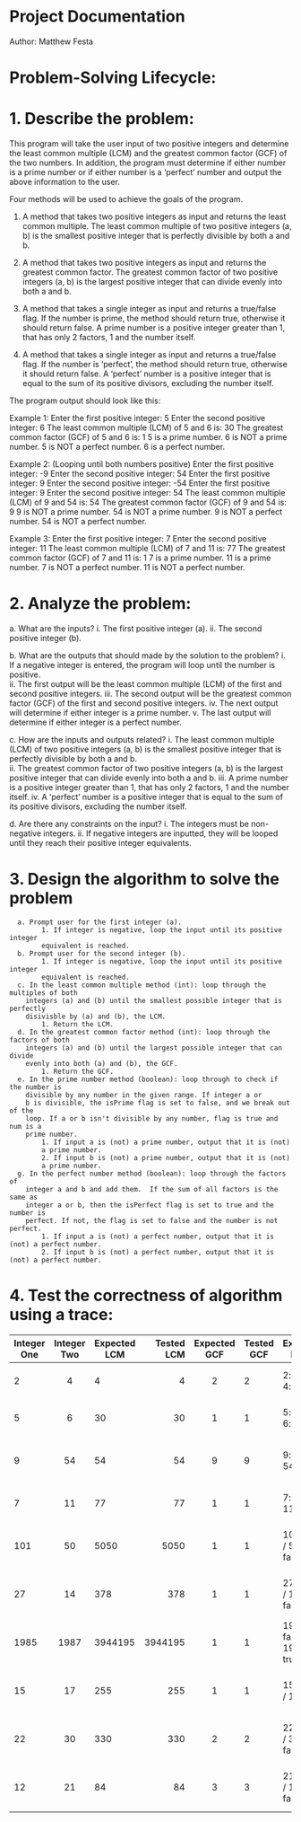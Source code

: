 # Project Documentation

Author: Matthew Festa

# Problem-Solving Lifecycle:

# 1. Describe the problem:

This program will take the user input of two positive integers
and determine the least common multiple (LCM) and the greatest common factor (GCF)
of the two numbers. In addition, the program must determine if either number is
a prime number or if either number is a ‘perfect’ number and output the above
information to the user.

Four methods will be used to achieve the goals of the program.

1. A method that takes two positive integers as input and returns the least
   common multiple. The least common multiple of two positive integers (a, b) is
   the smallest positive integer that is perfectly divisible by both a and b.

2. A method that takes two positive integers as input and returns the greatest
   common factor. The greatest common factor of two positive integers (a, b) is
   the largest positive integer that can divide evenly into both a and b.

3. A method that takes a single integer as input and returns a true/false flag.
   If the number is prime, the method should return true, otherwise it should
   return false. A prime number is a positive integer greater than 1, that has
   only 2 factors, 1 and the number itself.

4. A method that takes a single integer as input and returns a true/false flag.
   If the number is ‘perfect’, the method should return true, otherwise it should
   return false. A ‘perfect’ number is a positive integer that is equal to the
   sum of its positive divisors, excluding the number itself.

The program output should look like this:

Example 1:
Enter the first positive integer:
5
Enter the second positive integer:
6
The least common multiple (LCM) of 5 and 6 is: 30
The greatest common factor (GCF) of 5 and 6 is: 1
5 is a prime number.
6 is NOT a prime number.
5 is NOT a perfect number.
6 is a perfect number.

Example 2: (Looping until both numbers positive)
Enter the first positive integer:
-9
Enter the second positive integer:
54
Enter the first positive integer:
9
Enter the second positive integer:
-54
Enter the first positive integer:
9
Enter the second positive integer:
54
The least common multiple (LCM) of 9 and 54 is: 54
The greatest common factor (GCF) of 9 and 54 is: 9
9 is NOT a prime number.
54 is NOT a prime number.
9 is NOT a perfect number.
54 is NOT a perfect number.

Example 3:
Enter the first positive integer:
7
Enter the second positive integer:
11
The least common multiple (LCM) of 7 and 11 is: 77
The greatest common factor (GCF) of 7 and 11 is: 1
7 is a prime number.
11 is a prime number.
7 is NOT a perfect number.
11 is NOT a perfect number.



# 2. Analyze the problem:

a. What are the inputs?
i. The first positive integer (a).
ii. The second positive integer (b).


b. What are the outputs that should made by the solution to the problem?
i. If a negative integer is entered, the program will loop until the number
is positive.  
ii. The first output will be the least common multiple (LCM) of the first and
second positive integers.
iii. The second output will be the greatest common factor (GCF) of the first and
second positive integers.
iv. The next output will determine if either integer is a prime number.
v. The last output will determine if either integer is a perfect number.

c. How are the inputs and outputs related?
i. The least common multiple (LCM) of two positive integers (a, b) is
the smallest positive integer that is perfectly divisible by both a and b.    
ii. The greatest common factor of two positive integers (a, b) is
the largest positive integer that can divide evenly into both a and b.
iii. A prime number is a positive integer greater than 1, that has
only 2 factors, 1 and the number itself.
iv. A ‘perfect’ number is a positive integer that is equal to the
sum of its positive divisors, excluding the number itself.

d. Are there any constraints on the input?
i. The integers must be non-negative integers.
ii. If negative integers are inputted, they will be looped until they reach their
positive integer equivalents.

# 3. Design the algorithm to solve the problem
      a. Prompt user for the first integer (a).
            1. If integer is negative, loop the input until its positive integer
            equivalent is reached. 
      b. Prompt user for the second integer (b).
            1. If integer is negative, loop the input until its positive integer
            equivalent is reached. 
      c. In the least common multiple method (int): loop through the multiples of both 
        integers (a) and (b) until the smallest possible integer that is perfectly
        disivisble by (a) and (b), the LCM.
            1. Return the LCM.
      d. In the greatest common factor method (int): loop through the factors of both 
        integers (a) and (b) until the largest possible integer that can divide
        evenly into both (a) and (b), the GCF.
            1. Return the GCF.
      e. In the prime number method (boolean): loop through to check if the number is 
        divisible by any number in the given range. If integer a or 
        b is divisible, the isPrime flag is set to false, and we break out of the
        loop. If a or b isn't divisible by any number, flag is true and num is a 
        prime number. 
            1. If input a is (not) a prime number, output that it is (not) 
            a prime number.
            2. If input b is (not) a prime number, output that it is (not) 
            a prime number.
      g. In the perfect number method (boolean): loop through the factors of 
        integer a and b and add them.  If the sum of all factors is the same as
        integer a or b, then the isPerfect flag is set to true and the number is
        perfect. If not, the flag is set to false and the number is not perfect. 
            1. If input a is (not) a perfect number, output that it is (not) a perfect number.
            2. If input b is (not) a perfect number, output that it is (not) a perfect number.


# 4. Test the correctness of algorithm using a trace:

| Integer One | Integer Two | Expected LCM | Tested LCM | Expected GCF | Tested GCF | Expected Prime          | Tested Prime            | Expected Perfect         | Tested Perfect           |
|-------------|:-----------:|--------------|-----------:|:------------:|------------|-------------------------|-------------------------|--------------------------|--------------------------|
| 2           |      4      | 4            |          4 |      2       | 2          | 2: true / 4: false      | 2: true / 4: false      | 2: false / 4: false      | 2: false / 4: false      |
| 5           |      6      | 30           |         30 |      1       | 1          | 5: true / 6: false      | 5: true / 6: false      | 5: false / 6: true       | 5: false / 6: true       |
| 9           |     54      | 54           |         54 |      9       | 9          | 9: false / 54: false    | 9: false / 54: false    | 9: false / 54 false      | 9: false / 54 false      |
| 7           |     11      | 77           |         77 |      1       | 1          | 7: true / 11: true      | 7: true / 11: true      | 7: false / 11: false     | 7: false / 11: false     |
| 101         |     50      | 5050         |       5050 |      1       | 1          | 101: true / 50: false   | 101: true / 50: false   | 101: false / 50: false   | 101: false / 50: false   |
| 27          |     14      | 378          |        378 |      1       | 1          | 27: false / 14: false   | 27 false / 14: false    | 27: false / 14: false    | 27: false / 14: false    |
| 1985        |    1987     | 3944195      |    3944195 |      1       | 1          | 1985: false / 1987 true | 1985: false / 1987 true | 1985: false / 1987 false | 1985: false / 1987 false |
| 15          |     17      | 255          |        255 |      1       | 1          | 15: false / 17: true    | 15: false / 17: true    | 15: false / 17: false    | 15: false / 17: false    |
| 22          |     30      | 330          |        330 |      2       | 2          | 22: false / 30: false   | 22: false / 30: false   | 22: false / 30: false    | 22: false / 30: false    |
| 12          |     21      | 84           |         84 |      3       | 3          | 21: false / 12: false   | 21: false / 12: false   | 21: false / 12: false    | 21: false / 12: false    |